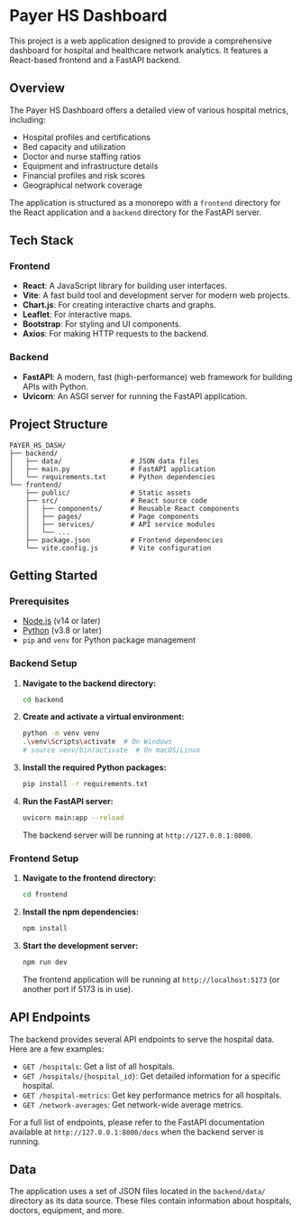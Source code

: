 # Payer HS Dashboard

This project is a web application designed to provide a comprehensive dashboard for hospital and healthcare network analytics. It features a React-based frontend and a FastAPI backend.

## Overview

The Payer HS Dashboard offers a detailed view of various hospital metrics, including:
- Hospital profiles and certifications
- Bed capacity and utilization
- Doctor and nurse staffing ratios
- Equipment and infrastructure details
- Financial profiles and risk scores
- Geographical network coverage

The application is structured as a monorepo with a `frontend` directory for the React application and a `backend` directory for the FastAPI server.

## Tech Stack

### Frontend
- **React**: A JavaScript library for building user interfaces.
- **Vite**: A fast build tool and development server for modern web projects.
- **Chart.js**: For creating interactive charts and graphs.
- **Leaflet**: For interactive maps.
- **Bootstrap**: For styling and UI components.
- **Axios**: For making HTTP requests to the backend.

### Backend
- **FastAPI**: A modern, fast (high-performance) web framework for building APIs with Python.
- **Uvicorn**: An ASGI server for running the FastAPI application.

## Project Structure

```
PAYER_HS_DASH/
├── backend/
│   ├── data/                 # JSON data files
│   ├── main.py               # FastAPI application
│   └── requirements.txt      # Python dependencies
└── frontend/
    ├── public/               # Static assets
    ├── src/                  # React source code
    │   ├── components/       # Reusable React components
    │   ├── pages/            # Page components
    │   ├── services/         # API service modules
    │   └── ...
    ├── package.json          # Frontend dependencies
    └── vite.config.js        # Vite configuration
```

## Getting Started

### Prerequisites

- [Node.js](https://nodejs.org/) (v14 or later)
- [Python](https://www.python.org/) (v3.8 or later)
- `pip` and `venv` for Python package management

### Backend Setup

1.  **Navigate to the backend directory:**
    ```bash
    cd backend
    ```

2.  **Create and activate a virtual environment:**
    ```bash
    python -m venv venv
    .\venv\Scripts\activate  # On Windows
    # source venv/bin/activate  # On macOS/Linux
    ```

3.  **Install the required Python packages:**
    ```bash
    pip install -r requirements.txt
    ```

4.  **Run the FastAPI server:**
    ```bash
    uvicorn main:app --reload
    ```
    The backend server will be running at `http://127.0.0.1:8000`.

### Frontend Setup

1.  **Navigate to the frontend directory:**
    ```bash
    cd frontend
    ```

2.  **Install the npm dependencies:**
    ```bash
    npm install
    ```

3.  **Start the development server:**
    ```bash
    npm run dev
    ```
    The frontend application will be running at `http://localhost:5173` (or another port if 5173 is in use).

## API Endpoints

The backend provides several API endpoints to serve the hospital data. Here are a few examples:

-   `GET /hospitals`: Get a list of all hospitals.
-   `GET /hospitals/{hospital_id}`: Get detailed information for a specific hospital.
-   `GET /hospital-metrics`: Get key performance metrics for all hospitals.
-   `GET /network-averages`: Get network-wide average metrics.

For a full list of endpoints, please refer to the FastAPI documentation available at `http://127.0.0.1:8000/docs` when the backend server is running.

## Data

The application uses a set of JSON files located in the `backend/data/` directory as its data source. These files contain information about hospitals, doctors, equipment, and more.
